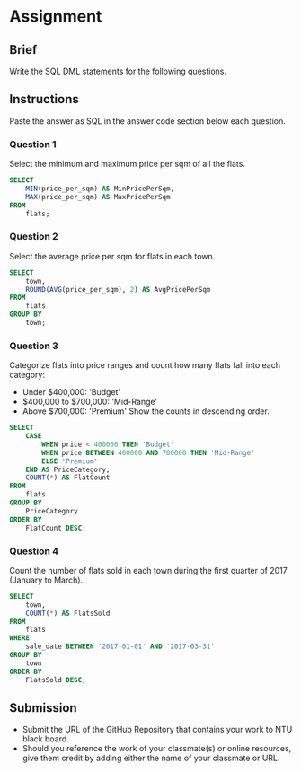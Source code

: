 # Assignment

## Brief

Write the SQL DML statements for the following questions.

## Instructions

Paste the answer as SQL in the answer code section below each question.

### Question 1

Select the minimum and maximum price per sqm of all the flats.

```sql
SELECT 
    MIN(price_per_sqm) AS MinPricePerSqm,
    MAX(price_per_sqm) AS MaxPricePerSqm
FROM 
    flats;
```

### Question 2

Select the average price per sqm for flats in each town.

```sql
SELECT 
    town,
    ROUND(AVG(price_per_sqm), 2) AS AvgPricePerSqm
FROM 
    flats
GROUP BY 
    town;
```

### Question 3

Categorize flats into price ranges and count how many flats fall into each category:

- Under $400,000: 'Budget'
- $400,000 to $700,000: 'Mid-Range'
- Above $700,000: 'Premium'
  Show the counts in descending order.

```sql
SELECT 
    CASE 
        WHEN price < 400000 THEN 'Budget'
        WHEN price BETWEEN 400000 AND 700000 THEN 'Mid-Range'
        ELSE 'Premium'
    END AS PriceCategory,
    COUNT(*) AS FlatCount
FROM 
    flats
GROUP BY 
    PriceCategory
ORDER BY 
    FlatCount DESC;
```

### Question 4

Count the number of flats sold in each town during the first quarter of 2017 (January to March).

```sql
SELECT 
    town,
    COUNT(*) AS FlatsSold
FROM 
    flats
WHERE 
    sale_date BETWEEN '2017-01-01' AND '2017-03-31'
GROUP BY 
    town
ORDER BY 
    FlatsSold DESC;
```

## Submission

- Submit the URL of the GitHub Repository that contains your work to NTU black board.
- Should you reference the work of your classmate(s) or online resources, give them credit by adding either the name of your classmate or URL.
